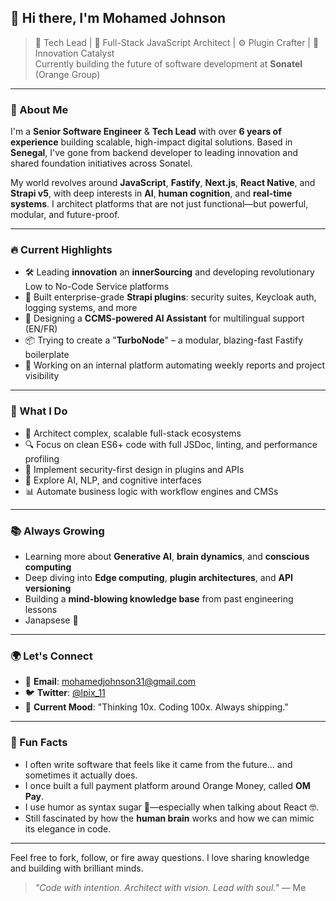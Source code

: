 ## 👋 Hi there, I'm Mohamed Johnson

> 🧠 Tech Lead | 🔧 Full-Stack JavaScript Architect | ⚙️ Plugin Crafter | 🚀 Innovation Catalyst  
> Currently building the future of software development at **Sonatel** (Orange Group)

---

### 🧬 About Me

I'm a **Senior Software Engineer** & **Tech Lead** with over **6 years of experience** building scalable, high-impact digital solutions. Based in **Senegal**, I've gone from backend developer to leading innovation and shared foundation initiatives across Sonatel.

My world revolves around **JavaScript**, **Fastify**, **Next.js**, **React Native**, and **Strapi v5**, with deep interests in **AI**, **human cognition**, and **real-time systems**. I architect platforms that are not just functional—but powerful, modular, and future-proof.

---

### 🔥 Current Highlights

- 🛠️ Leading **innovation** an **innerSourcing** and developing revolutionary Low to No-Code Service platforms 
- 🔐 Built enterprise-grade **Strapi plugins**: security suites, Keycloak auth, logging systems, and more  
- 🤖 Designing a **CCMS-powered AI Assistant** for multilingual support (EN/FR)  
- 📦 Trying to create a "**TurboNode**" – a modular, blazing-fast Fastify boilerplate  
- 🧠 Working on an internal platform automating weekly reports and project visibility

---

### 🚀 What I Do

- 🧩 Architect complex, scalable full-stack ecosystems  
- 🔍 Focus on clean ES6+ code with full JSDoc, linting, and performance profiling  
- 🔐 Implement security-first design in plugins and APIs  
- 🧠 Explore AI, NLP, and cognitive interfaces  
- 📊 Automate business logic with workflow engines and CMSs  

---

### 📚 Always Growing

- Learning more about **Generative AI**, **brain dynamics**, and **conscious computing**  
- Deep diving into **Edge computing**, **plugin architectures**, and **API versioning**  
- Building a **mind-blowing knowledge base** from past engineering lessons
- Janapsese 🥳

---

### 🌍 Let's Connect

- 💌 **Email**: mohamedjohnson31@gmail.com  
- 🐦 **Twitter**: [@lpix_11](https://twitter.com/lpix_11)  
- 🧠 **Current Mood**: "Thinking 10x. Coding 100x. Always shipping."  

---

### 💬 Fun Facts

- I often write software that feels like it came from the future… and sometimes it actually does.  
- I once built a full payment platform around Orange Money, called **OM Pay**.  
- I use humor as syntax sugar 🍬—especially when talking about React 🤓.  
- Still fascinated by how the **human brain** works and how we can mimic its elegance in code.  

---

Feel free to fork, follow, or fire away questions. I love sharing knowledge and building with brilliant minds.

> _"Code with intention. Architect with vision. Lead with soul."_ — Me
